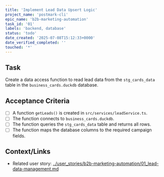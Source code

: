 ```yaml
---
title: 'Implement Lead Data Upsert Logic'
project_name: 'postmark-cli'
epic_name: 'b2b-marketing-automation'
task_id: '01'
labels: 'backend, database'
status: 'todo'
date_created: '2025-07-08T15:12:33+0000'
date_verified_completed: ''
touched: '*'
---
```


## Task

Create a data access function to read lead data from the `stg_cards_data` table in the `business_cards.duckdb` database.

## Acceptance Criteria

- [ ] A function `getLeads()` is created in `src/services/leadService.ts`.
- [ ] The function connects to `business_cards.duckdb`.
- [ ] The function queries the `stg_cards_data` table and returns all rows.
- [ ] The function maps the database columns to the required campaign fields.

## Context/Links

- Related user story: [../user_stories/b2b-marketing-automation/01_lead-data-management.md](./../user_stories/b2b-marketing-automation/01_lead-data-management.md)
